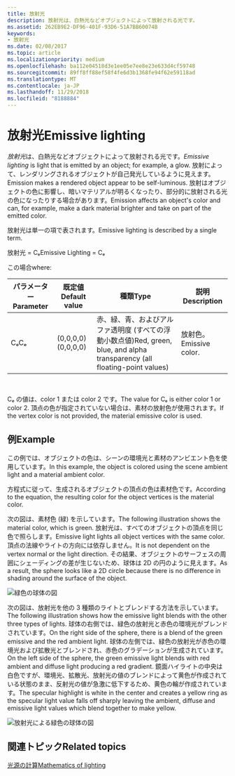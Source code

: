 ```yaml
---
title: 放射光
description: 放射光は、白熱光などオブジェクトによって放射される光です。
ms.assetid: 262EB9E2-DF96-401F-93D6-51A7BB60074B
keywords:
- 放射光
ms.date: 02/08/2017
ms.topic: article
ms.localizationpriority: medium
ms.openlocfilehash: ba112e04518d3e1ee05e7ee8e23e633d4cf59748
ms.sourcegitcommit: 89ff8ff88ef58f4fe6d3b1368fe94f62e59118ad
ms.translationtype: MT
ms.contentlocale: ja-JP
ms.lasthandoff: 11/29/2018
ms.locfileid: "8188884"
---
```

# <a name="emissive-lighting"></a><span data-ttu-id="d0ef0-104">放射光</span><span class="sxs-lookup"><span data-stu-id="d0ef0-104">Emissive lighting</span></span>


<span data-ttu-id="d0ef0-105">*放射光*は、白熱光などオブジェクトによって放射される光です。</span><span class="sxs-lookup"><span data-stu-id="d0ef0-105">*Emissive lighting* is light that is emitted by an object; for example, a glow.</span></span> <span data-ttu-id="d0ef0-106">放射によって、レンダリングされるオブジェクトが自己発光しているように見えます。</span><span class="sxs-lookup"><span data-stu-id="d0ef0-106">Emission makes a rendered object appear to be self-luminous.</span></span> <span data-ttu-id="d0ef0-107">放射はオブジェクトの色に影響し、暗いマテリアルが明るくなったり、部分的に放射される光の色になったりする場合があります。</span><span class="sxs-lookup"><span data-stu-id="d0ef0-107">Emission affects an object's color and can, for example, make a dark material brighter and take on part of the emitted color.</span></span>

<span data-ttu-id="d0ef0-108">放射光は単一の項で表されます。</span><span class="sxs-lookup"><span data-stu-id="d0ef0-108">Emissive lighting is described by a single term.</span></span>

<span data-ttu-id="d0ef0-109">放射光 = Cₑ</span><span class="sxs-lookup"><span data-stu-id="d0ef0-109">Emissive Lighting = Cₑ</span></span>

<span data-ttu-id="d0ef0-110">この場合</span><span class="sxs-lookup"><span data-stu-id="d0ef0-110">where:</span></span>

| <span data-ttu-id="d0ef0-111">パラメーター</span><span class="sxs-lookup"><span data-stu-id="d0ef0-111">Parameter</span></span> | <span data-ttu-id="d0ef0-112">既定値</span><span class="sxs-lookup"><span data-stu-id="d0ef0-112">Default value</span></span> | <span data-ttu-id="d0ef0-113">種類</span><span class="sxs-lookup"><span data-stu-id="d0ef0-113">Type</span></span>                                                                 | <span data-ttu-id="d0ef0-114">説明</span><span class="sxs-lookup"><span data-stu-id="d0ef0-114">Description</span></span>     |
|-----------|---------------|----------------------------------------------------------------------|-----------------|
| <span data-ttu-id="d0ef0-115">Cₑ</span><span class="sxs-lookup"><span data-stu-id="d0ef0-115">Cₑ</span></span>        | <span data-ttu-id="d0ef0-116">(0,0,0,0)</span><span class="sxs-lookup"><span data-stu-id="d0ef0-116">(0,0,0,0)</span></span>     | <span data-ttu-id="d0ef0-117">赤、緑、青、およびアルファ透明度 (すべての浮動小数点値)</span><span class="sxs-lookup"><span data-stu-id="d0ef0-117">Red, green, blue, and alpha transparency (all floating-point values)</span></span> | <span data-ttu-id="d0ef0-118">放射色。</span><span class="sxs-lookup"><span data-stu-id="d0ef0-118">Emissive color.</span></span> |

 

<span data-ttu-id="d0ef0-119">Cₑ の値は、color 1 または color 2 です。</span><span class="sxs-lookup"><span data-stu-id="d0ef0-119">The value for Cₑ is either color 1 or color 2.</span></span> <span data-ttu-id="d0ef0-120">頂点の色が指定されていない場合は、素材の放射色が使用されます。</span><span class="sxs-lookup"><span data-stu-id="d0ef0-120">If the vertex color is not provided, the material emissive color is used.</span></span>

## <a name="span-idexamplespanspan-idexamplespanspan-idexamplespanexample"></a><span data-ttu-id="d0ef0-121"><span id="Example"></span><span id="example"></span><span id="EXAMPLE"></span>例</span><span class="sxs-lookup"><span data-stu-id="d0ef0-121"><span id="Example"></span><span id="example"></span><span id="EXAMPLE"></span>Example</span></span>


<span data-ttu-id="d0ef0-122">この例では、オブジェクトの色は、シーンの環境光と素材のアンビエント色を使用しています。</span><span class="sxs-lookup"><span data-stu-id="d0ef0-122">In this example, the object is colored using the scene ambient light and a material ambient color.</span></span>

<span data-ttu-id="d0ef0-123">方程式に従って、生成されるオブジェクトの頂点の色は素材色です。</span><span class="sxs-lookup"><span data-stu-id="d0ef0-123">According to the equation, the resulting color for the object vertices is the material color.</span></span>

<span data-ttu-id="d0ef0-124">次の図は、素材色 (緑) を示しています。</span><span class="sxs-lookup"><span data-stu-id="d0ef0-124">The following illustration shows the material color, which is green.</span></span> <span data-ttu-id="d0ef0-125">放射光は、すべてのオブジェクトの頂点を同じ色で照らします。</span><span class="sxs-lookup"><span data-stu-id="d0ef0-125">Emissive light lights all object vertices with the same color.</span></span> <span data-ttu-id="d0ef0-126">頂点の法線やライトの方向には依存しません。</span><span class="sxs-lookup"><span data-stu-id="d0ef0-126">It is not dependent on the vertex normal or the light direction.</span></span> <span data-ttu-id="d0ef0-127">その結果、オブジェクトのサーフェスの周囲にシェーディングの差が生じないため、球体は 2D の円のように見えます。</span><span class="sxs-lookup"><span data-stu-id="d0ef0-127">As a result, the sphere looks like a 2D circle because there is no difference in shading around the surface of the object.</span></span>

![緑色の球体の図](images/lighte.jpg)

<span data-ttu-id="d0ef0-129">次の図は、放射光を他の 3 種類のライトとブレンドする方法を示しています。</span><span class="sxs-lookup"><span data-stu-id="d0ef0-129">The following illustration shows how the emissive light blends with the other three types of lights.</span></span> <span data-ttu-id="d0ef0-130">球体の右側では、緑色の放射光と赤色の環境光がブレンドされています。</span><span class="sxs-lookup"><span data-stu-id="d0ef0-130">On the right side of the sphere, there is a blend of the green emissive and the red ambient light.</span></span> <span data-ttu-id="d0ef0-131">球体の左側では、緑色の放射光が赤色の環境光および拡散光とブレンドされ、赤色のグラデーションが生成されています。</span><span class="sxs-lookup"><span data-stu-id="d0ef0-131">On the left side of the sphere, the green emissive light blends with red ambient and diffuse light producing a red gradient.</span></span> <span data-ttu-id="d0ef0-132">鏡面ハイライトの中央は白色ですが、環境光、拡散光、放射光の値のブレンドによって黄色が作成されている状態のまま、反射光の値が急激に低下するため、黄色の輪が作成されています。</span><span class="sxs-lookup"><span data-stu-id="d0ef0-132">The specular highlight is white in the center and creates a yellow ring as the specular light value falls off sharply leaving the ambient, diffuse and emissive light values which blend together to make yellow.</span></span>

![放射光による緑色の球体の図](images/lightadse.jpg)

## <a name="span-idrelated-topicsspanrelated-topics"></a><span data-ttu-id="d0ef0-134"><span id="related-topics"></span>関連トピック</span><span class="sxs-lookup"><span data-stu-id="d0ef0-134"><span id="related-topics"></span>Related topics</span></span>


[<span data-ttu-id="d0ef0-135">光源の計算</span><span class="sxs-lookup"><span data-stu-id="d0ef0-135">Mathematics of lighting</span></span>](mathematics-of-lighting.md)

 

 




